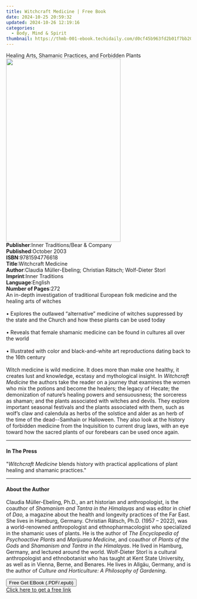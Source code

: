 ```yaml
---
title: Witchcraft Medicine | Free Book
date: 2024-10-25 20:59:32
updated: 2024-10-26 12:19:16
categories:
  - Body, Mind & Spirit
thumbnail: https://thmb-001-ebook.techidaily.com/d0cf45b963fd2b01f7bb2045a2f6112547c25686d8e356077eecf292132aec00.jpg
---
```

<main id="book-container">
  <div class="flex flex-col">
    <div class="book-brief flex-1 py-6 px-4 sm:p-6 md:py-10 md:px-8">
      <!-- brief-->
      <div class="book-brief-main">
        Healing Arts, Shamanic Practices, and Forbidden Plants
      </div>
    </div>
    <div
      class="book-meta-info flex-1 grid gap-4 col-start-1 col-end-3 row-start-1 sm:mb-6 sm:grid-cols-4 lg:gap-6 lg:col-start-2 lg:row-end-6 lg:row-span-6 lg:mb-0"
    >
      <div
        class="book-meta-info-left place-content-center mt-4 p-4 text-sm leading-6 col-start-2 col-span-2 dark:text-slate-400"
      >
        <img
          class="w-full h-500 object-cover rounded-lg sm:h-255 sm:col-span-2 lg:col-span-full"
          src="https://img-001-ebook.techidaily.com/360a26ee1aca9643494897b87440f4aa8d29ec0a63ecd076263f89d6ff8c0745.jpg"
          alt=""
          width="312"
          height="500"
        />
      </div>
      <div
        class="book-meta-info-right mt-2 col-start-1 row-start-2 col-span-3 self-center"
      >
        <!-- meta data  -->
        <div class="flex flex-col px-4 md:px-8">
          <div class="flex-1">
            <strong>Publisher</strong>:<span class="px-2"
              >Inner Traditions/Bear &amp; Company</span
            >
          </div>
          <div class="flex-1">
            <strong>Published</strong>:<span class="px-2">October 2003</span>
          </div>
          <div class="flex-1">
            <strong>ISBN</strong>:<span class="px-2">9781594776618</span>
          </div>
          <div class="flex-1">
            <strong>Title</strong>:<span class="px-2">Witchcraft Medicine</span>
          </div>
          <div class="flex-1">
            <strong>Author</strong>:<span class="px-2"
              >Claudia Müller-Ebeling; Christian Rätsch; Wolf-Dieter Storl</span
            >
          </div>
          <div class="flex-1">
            <strong>Imprint</strong>:<span class="px-2">Inner Traditions</span>
          </div>
          <div class="flex-1">
            <strong>Language</strong>:<span class="px-2">English</span>
          </div>
          <div class="flex-1">
            <strong>Number of Pages</strong>:<span class="px-2">272</span>
          </div>
        </div>
      </div>
    </div>
    <div class="book-description flex-1 py-6 px-4 sm:p-6 md:py-10 md:px-8">
      <div class="book-description-main">
        <div accordion-content="" id="description">
          An in-depth investigation of traditional European folk medicine and
          the healing arts of witches<br /><br />• Explores the outlawed
          “alternative” medicine of witches suppressed by the state and the
          Church and how these plants can be used today<br /><br />• Reveals
          that female shamanic medicine can be found in cultures all over the
          world<br /><br />• Illustrated with color and black-and-white art
          reproductions dating back to the 16th century<br /><br />Witch
          medicine is wild medicine. It does more than make one healthy, it
          creates lust and knowledge, ecstasy and mythological insight. In
          <i>Witchcraft Medicine</i> the authors take the reader on a journey
          that examines the women who mix the potions and become the healers;
          the legacy of Hecate; the demonization of nature’s healing powers and
          sensuousness; the sorceress as shaman; and the plants associated with
          witches and devils. They explore important seasonal festivals and the
          plants associated with them, such as wolf’s claw and calendula as
          herbs of the solstice and alder as an herb of the time of the
          dead--Samhain or Halloween. They also look at the history of forbidden
          medicine from the Inquisition to current drug laws, with an eye toward
          how the sacred plants of our forebears can be used once again.
        </div>
        <div class="accordion-fader"></div>
      </div>
    </div>
    <div class="book-excerpts flex-1 py-6 px-4 sm:p-6 md:py-10 md:px-8">
      <!-- excerpts-->
      <div class="book-excerpts-main">
        <hr />
        <h4 class="placeholder placeholder-heading">
          <span>In The Press</span>
        </h4>
        <p>
          "<i>Witchcraft Medicine</i> blends history with practical applications
          of plant healing and shamanic practices."
        </p>
      </div>
    </div>
    <div class="book-about-author flex-1 py-6 px-4 sm:p-6 md:py-10 md:px-8">
      <!-- about author-->
      <div class="book-main-author-main">
        <hr />
        <h4 class="placeholder placeholder-heading">
          <span>About the Author</span>
        </h4>
        <p>
          Claudia Müller-Ebeling, Ph.D., an art historian and anthropologist, is
          the coauthor of <i>Shamanism and Tantra in the Himalayas</i> and was
          editor in chief of <i>Dao,</i> a magazine about the health and
          longevity practices of the Far East. She lives in Hamburg, Germany.
          Christian Rätsch, Ph.D. (1957 – 2022), was a world-renowned
          anthropologist and ethnopharmacologist who specialized in the shamanic
          uses of plants. He is the author of
          <i>The Encyclopedia of Psychoactive Plants</i> and
          <i>Marijuana Medicine</i>, and coauthor of
          <i>Plants of the Gods</i> and
          <i>Shamanism and Tantra in the Himalayas</i>. He lived in Hamburg,
          Germany, and lectured around the world. Wolf-Dieter Storl is a
          cultural anthropologist and ethnobotanist who has taught at Kent State
          University, as well as in Vienna, Berne, and Benares. He lives in
          Allgäu, Germany, and is the author of
          <i>Culture and Horticulture: A Philosophy of Gardening</i>.
        </p>
      </div>
    </div>
    <div class="book-free-get flex-1 py-6 px-4 sm:p-6 md:py-10 md:px-8">
      <button
        id="btn-free-get"
        class="bg-blue-500 hover:bg-blue-700 text-white font-bold py-2 px-4 rounded"
      >
        Free Get EBook (.PDF/.epub)
      </button>
      <div id="countdown-display" class="px-2 text-lg mt-2"></div>
      <a
        id="free-link"
        class="hidden bg-blue-500 hover:bg-blue-700 text-white font-bold py-2 px-4 rounded"
        href="https://www.ebooks.com/en-us/book/95782164/witchcraft-medicine/claudia-m-ller-ebeling/"
        target="_blank"
        >Click here to get a free link</a
      >
    </div>
    <script>
      let countdownTime = 0;
      let countdownInterval = null;
      document
        .getElementById('btn-free-get')
        .addEventListener('click', startCountdown);
      function startCountdown() {
        countdownTime = new Date().getTime() + 60000 * 3;
        countdownInterval = setInterval(updateCountdown, 1000);
        document.getElementById('btn-free-get').disabled = true;
        document
          .getElementById('btn-free-get')
          .classList.add('bg-gray-500', 'cursor-not-allowed');
      }
      function updateCountdown() {
        let currentTime = new Date().getTime();
        let timeLeft = countdownTime - currentTime;
        let secondsLeft = Math.floor(timeLeft / 1000);
        document.getElementById('countdown-display').innerHTML =
          `Remaining time: ${secondsLeft} seconds.`;
        if (secondsLeft <= 0) {
          clearInterval(countdownInterval);
          document.getElementById('btn-free-get').classList.add('hidden');
          document.getElementById('free-link').classList.remove('hidden');
          document.getElementById('countdown-display').innerHTML = '';
        }
      }
    </script>
  </div>
</main>
